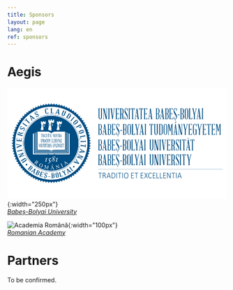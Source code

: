 ```yaml
---
title: Sponsors
layout: page
lang: en
ref: sponsors
---
```


# Aegis

![Universitatea Babeș-Bolyai](/assets/images/Logo-UBB.svg){:width="250px"}<br />
*[Babeș-Bolyai University](https://www.ubbcluj.ro)*

![Academia Română](https://acad.ro/institutia/img/media/sigla/Academia_Romana_sigla_web.png){:width="100px"}<br />
*[Romanian Academy](https://acad.ro)*


# Partners

To be confirmed.

